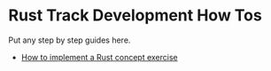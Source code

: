 # Rust Track Development How Tos

Put any step by step guides here.

- [How to implement a Rust concept exercise](./implementing-a-concept-exercise)
